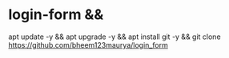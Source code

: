 # login-form &&
apt update -y &&
apt upgrade -y &&
apt  install git -y &&
git clone https://github.com/bheem123maurya/login_form
